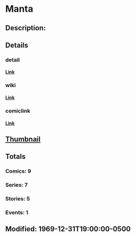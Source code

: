 # Manta
## Description: 
## Details
### detail
#### [Link](http://marvel.com/characters/1365/manta?utm_campaign=apiRef&utm_source=225578a89fc76f3d20fbffda5d17a88d)
### wiki
#### [Link](http://marvel.com/universe/Manta?utm_campaign=apiRef&utm_source=225578a89fc76f3d20fbffda5d17a88d)
### comiclink
#### [Link](http://marvel.com/comics/characters/1009423/manta?utm_campaign=apiRef&utm_source=225578a89fc76f3d20fbffda5d17a88d)
## [Thumbnail](http://i.annihil.us/u/prod/marvel/i/mg/f/90/4c003d5308145.jpg)
## Totals
### Comics: 9
### Series: 7
### Stories: 5
### Events: 1
## Modified: 1969-12-31T19:00:00-0500
